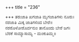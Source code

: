 +++
title = "236"

+++
ತರುಜಾತಿ ಖಗಜಾತಿ ಮೃಗಜಾತಿಗಳು ನೂರು।  
ನರಜಾತಿ ಮಿಕ್ಕ ಜಾತಿಗಳಿಂದ ಬೇರೆ॥  
ನರರೊಳೋರೊರ್ವನುಂ ತಾನೊಂದು ಬೇರೆ ಜಗ।  
ಬೆರಕೆ ಸಾಮ್ಯಾಸಾಮ್ಯ - ಮಂಕುತಿಮ್ಮ॥  

